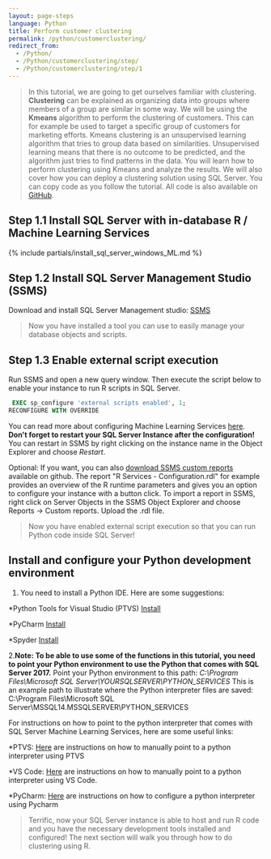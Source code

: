 ```yaml
---
layout: page-steps
language: Python
title: Perform customer clustering 
permalink: /python/customerclustering/
redirect_from:
  - /Python/
  - /Python/customerclustering/step/
  - /Python/customerclustering/step/1
---
```



> In this tutorial, we are going to get ourselves familiar with clustering. **Clustering** can be explained as organizing data into groups where members of a group are similar in some way.
We will be using the **Kmeans** algorithm to perform the clustering of customers. This can for example be used to target a specific group of customers for marketing efforts. 
Kmeans clustering is an unsupervised learning algorithm that tries to group data based on similarities. Unsupervised learning means that there is no outcome to be predicted, and the algorithm just tries to find patterns in the data.
You will learn how to perform clustering using Kmeans and analyze the results. We will also cover how you can deploy a clustering solution using SQL Server.
You can copy code as you follow the tutorial. All code is also available on [GitHub](https://github.com/Microsoft/sql-server-samples/tree/master/samples/features/machine-learning-services/python/getting-started).


## Step 1.1 Install SQL Server with in-database R / Machine Learning Services
{% include partials/install_sql_server_windows_ML.md %}

## Step 1.2 Install SQL Server Management Studio (SSMS)
Download and install SQL Server Management studio: [SSMS](https://msdn.microsoft.com/en-us/library/mt238290.aspx)

>Now you have installed a tool you can use to easily manage your database objects and scripts.


## Step 1.3 Enable external script execution              
Run SSMS and open a new query window. Then execute the script below to enable your instance to run R scripts in SQL Server.

```sql
 EXEC sp_configure 'external scripts enabled', 1;
RECONFIGURE WITH OVERRIDE
```
You can read more about configuring Machine Learning Services [here](https://docs.microsoft.com/en-us/sql/advanced-analytics/r-services/set-up-sql-server-r-services-in-database).
**Don't forget to restart your SQL Server Instance after the configuration!** You can restart in SSMS by right clicking on the instance name in the Object Explorer and choose *Restart*.
 
Optional: If you want, you can also [download SSMS custom reports](https://github.com/Microsoft/sql-server-samples/blob/master/samples/features/r-services/ssms-custom-reports/R%20Services%20-%20Configuration.rdl) available on github. 
The report "R Services - Configuration.rdl" for example provides an overview of the R runtime parameters and gives you an option to configure your instance with a button click.
To import a report in SSMS, right click on Server Objects in the SSMS Object Explorer and choose Reports -> Custom reports. Upload the .rdl file.

>Now you have enabled external script execution so that you can run Python code inside SQL Server!

## Install and configure your Python development environment   
1. You need to install a Python IDE. Here are some suggestions:

*Python Tools for Visual Studio (PTVS) [Install](https://docs.microsoft.com/en-us/visualstudio/python/installation)

*PyCharm [Install](https://www.jetbrains.com/pycharm/)

*Spyder [Install](https://pythonhosted.org/spyder/installation.html)

2.**Note: To be able to use some of the functions in this tutorial, you need to point your Python environment to use the Python that comes with SQL Server 2017.**
Point your Python environment to this path: *C:\Program Files\Microsoft SQL Server\YOURSQLSERVER\PYTHON_SERVICES*
This is an example path to illustrate where the Python interpreter files are saved: C:\Program Files\Microsoft SQL Server\MSSQL14.MSSQLSERVER\PYTHON_SERVICES

For instructions on how to point to the python interpreter that comes with SQL Server Machine Learning Services, here are some useful links:

*PTVS: [Here](https://docs.microsoft.com/en-us/visualstudio/python/managing-python-environments-in-visual-studio#manually-identifying-an-existing-environment) are instructions on how to manually point to a python interpreter using PTVS

*VS Code: [Here](https://code.visualstudio.com/docs/python/environments#_manually-specifying-an-interpreter) are instructions on how to manually point to a python interpreter using VS Code.

*PyCharm: [Here](https://www.jetbrains.com/help/pycharm/configuring-python-interpreter.html) are instructions on how to configure a python interpreter using Pycharm

> Terrific, now your SQL Server instance is able to host and run R code and you have the necessary development tools installed and configured! The next section will walk you through how to do clustering using R.
    
